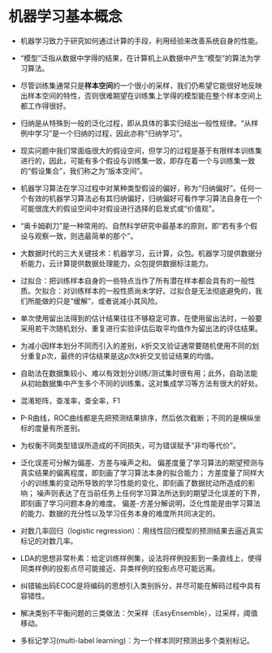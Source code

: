 # 机器学习基本概念

- 机器学习致力于研究如何通过计算的手段，利用经验来改善系统自身的性能。  


- “模型”泛指从数据中学得的结果，在计算机上从数据中产生“模型”的算法为学习算法。  


- 尽管训练集通常只是**样本空间**的一个很小的采样，我们仍希望它能很好地反映出样本空间的特性，否则很难期望在训练集上学得的模型能在整个样本空间上都工作得很好。  


- 归纳是从特殊到一般的泛化过程，即从具体的事实归结出一般性规律。“从样例中学习”是一个归纳的过程，因此亦称“归纳学习”。  


- 现实问题中我们常面临很大的假设空间，但学习的过程是基于有限样本训练集进行的，因此，可能有多个假设与训练集一致，即存在着一个与训练集一致的“假设集合”，我们称之为“版本空间”。


- 机器学习算法在学习过程中对某种类型假设的偏好，称为“归纳偏好”。任何一个有效的机器学习算法必有其归纳偏好，归纳偏好可看作学习算法自身在一个可能很庞大的假设空间中对假设进行选择的启发式或“价值观”。


- “奥卡姆剃刀”是一种常用的、自然科学研究中最基本的原则，即“若有多个假设与观察一致，则选最简单的那个”。


- 大数据时代的三大关键技术：机器学习，云计算，众包。机器学习提供数据分析能力，云计算提供数据处理能力，众包提供数据标注能力。


- 过拟合：把训练样本自身的一些特点当作了所有潜在样本都会具有的一般性质。欠拟合：对训练样本的一般性质尚未学好。过拟合是无法彻底避免的，我们所能做的只是“缓解”，或者说减小其风险。


- 单次使用留出法得到的估计结果往往不够稳定可靠，在使用留出法时，一般要采用若干次随机划分、重复进行实验评估后取平均值作为留出法的评估结果。


- 为减小因样本划分不同而引入的差别，$k$折交叉验证通常要随机使用不同的划分重复$p$次，最终的评估结果是这$p$次$k$折交叉验证结果的均值。


- 自助法在数据集较小、难以有效划分训练/测试集时很有用；此外，自助法能从初始数据集中产生多个不同的训练集，这对集成学习等方法有很大的好处。


- 混淆矩阵，查准率，查全率，F1


- P-R曲线，ROC曲线都是先把预测结果排序，然后依次截断；不同的是横纵坐标的度量有所差别。


- 为权衡不同类型错误所造成的不同损失，可为错误赋予“非均等代价”。


- 泛化误差可分解为偏差、方差与噪声之和。
    偏差度量了学习算法的期望预测与真实结果的偏离程度，即刻画了学习算法本身的拟合能力；
    方差度量了同样大小的训练集的变动所导致的学习性能的变化，即刻画了数据扰动所造成的影响；
    噪声则表达了在当前任务上任何学习算法所达到的期望泛化误差的下界，即刻画了学习问题本身的难度。
    偏差-方差分解说明，泛化性能是由学习算法的能力、数据的充分性以及学习任务本身的难度所共同决定的。


- 对数几率回归（logistic regression）：用线性回归模型的预测结果去逼近真实标记的对数几率。


- LDA的思想非常朴素：给定训练样例集，设法将样例投影到一条直线上，使得同类样例的投影点尽可能接近、异类样例的投影点尽可能远离。


- 纠错输出码ECOC是将编码的思想引入类别拆分，并尽可能在解码过程中具有容错性。


- 解决类别不平衡问题的三类做法：欠采样（EasyEnsemble），过采样，阈值移动。


- 多标记学习(multi-label learning)：为一个样本同时预测出多个类别标记。
